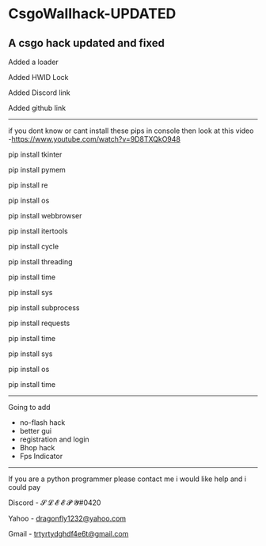 # CsgoWallhack-UPDATED
A csgo hack updated and fixed
-----------------------------
Added a loader

Added HWID Lock

Added Discord link

Added github link

-----------------------------
if you dont know or cant install these pips in console then look at this video
-https://www.youtube.com/watch?v=9D8TXQkO948

pip install tkinter

pip install pymem

pip install re

pip install os

pip install webbrowser

pip install itertools 

pip install cycle

pip install threading

pip install time

pip install sys

pip install subprocess

pip install requests

pip install time

pip install sys

pip install os

pip install time

-----------------------------
Going to add 
- no-flash hack
- better gui
- registration and login
- Bhop hack
- Fps Indicator
-----------------------------
If you are a python programmer please contact me i would like help and i could pay

Discord - 𝓢 𝓛 𝓔 𝓔 𝓟 𝓨#0420

Yahoo - dragonfly1232@yahoo.com

Gmail - trtyrtydghdf4e6t@gmail.com
